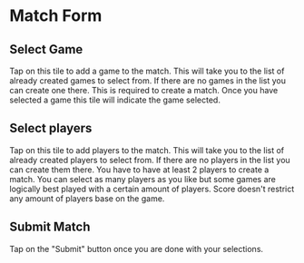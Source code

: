 # Match Form

## Select Game

Tap on this tile to add a game to the match. This will take you to the list
of already created games to select from. If there are no games in the list you
can create one there. This is required to create a match. Once you have selected a game this tile will indicate the game selected.

## Select players

Tap on this tile to add players to the match. This will take you to the list
of already created players to select from. If there are no players in the list you can create them there. You have to have at least 2 players to create a match. You can select as many players as you like but some games are logically best played with a certain amount of players. Score doesn't restrict any amount of players base on the game.

## Submit Match

Tap on the "Submit" button once you are done with your selections.
